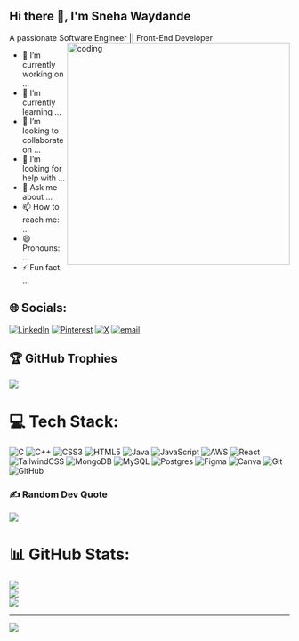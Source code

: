 ## Hi there 👋, I'm Sneha Waydande

A passionate Software Engineer || Front-End Developer 
<img align= "right" alt="coding" width="400" src="https://media.tenor.com/IF2JdxzmyN4AAAAj/coding-girl.gif">
- 🔭 I’m currently working on ...
- 🌱 I’m currently learning ...
- 👯 I’m looking to collaborate on ...
- 🤔 I’m looking for help with ...
- 💬 Ask me about ...
- 📫 How to reach me: ...
- 😄 Pronouns: ...
- ⚡ Fun fact: ...

## 🌐 Socials:
[![LinkedIn](https://img.shields.io/badge/LinkedIn-%230077B5.svg?logo=linkedin&logoColor=white)](https://linkedin.com/in/sneha-w-44680023a) [![Pinterest](https://img.shields.io/badge/Pinterest-%23E60023.svg?logo=Pinterest&logoColor=white)](https://pinterest.com/SnehaWaydande) [![X](https://img.shields.io/badge/X-black.svg?logo=X&logoColor=white)](https://x.com/sneha_wayd46876) [![email](https://img.shields.io/badge/Email-D14836?logo=gmail&logoColor=white)](mailto:waydandesneha80@gmail.com) 

## 🏆 GitHub Trophies
![](https://github-profile-trophy.vercel.app/?username=WaydandeSneha&theme=radical&no-frame=false&no-bg=true&margin-w=4)

# 💻 Tech Stack:
![C](https://img.shields.io/badge/c-%2300599C.svg?style=for-the-badge&logo=c&logoColor=white) ![C++](https://img.shields.io/badge/c++-%2300599C.svg?style=for-the-badge&logo=c%2B%2B&logoColor=white) ![CSS3](https://img.shields.io/badge/css3-%231572B6.svg?style=for-the-badge&logo=css3&logoColor=white) ![HTML5](https://img.shields.io/badge/html5-%23E34F26.svg?style=for-the-badge&logo=html5&logoColor=white) ![Java](https://img.shields.io/badge/java-%23ED8B00.svg?style=for-the-badge&logo=openjdk&logoColor=white) ![JavaScript](https://img.shields.io/badge/javascript-%23323330.svg?style=for-the-badge&logo=javascript&logoColor=%23F7DF1E) ![AWS](https://img.shields.io/badge/AWS-%23FF9900.svg?style=for-the-badge&logo=amazon-aws&logoColor=white) ![React](https://img.shields.io/badge/react-%2320232a.svg?style=for-the-badge&logo=react&logoColor=%2361DAFB) ![TailwindCSS](https://img.shields.io/badge/tailwindcss-%2338B2AC.svg?style=for-the-badge&logo=tailwind-css&logoColor=white) ![MongoDB](https://img.shields.io/badge/MongoDB-%234ea94b.svg?style=for-the-badge&logo=mongodb&logoColor=white) ![MySQL](https://img.shields.io/badge/mysql-4479A1.svg?style=for-the-badge&logo=mysql&logoColor=white) ![Postgres](https://img.shields.io/badge/postgres-%23316192.svg?style=for-the-badge&logo=postgresql&logoColor=white) ![Figma](https://img.shields.io/badge/figma-%23F24E1E.svg?style=for-the-badge&logo=figma&logoColor=white) ![Canva](https://img.shields.io/badge/Canva-%2300C4CC.svg?style=for-the-badge&logo=Canva&logoColor=white) ![Git](https://img.shields.io/badge/git-%23F05033.svg?style=for-the-badge&logo=git&logoColor=white) ![GitHub](https://img.shields.io/badge/github-%23121011.svg?style=for-the-badge&logo=github&logoColor=white)

### ✍️ Random Dev Quote
![](https://quotes-github-readme.vercel.app/api?type=horizontal&theme=radical)

# 📊 GitHub Stats:
![](https://github-readme-stats.vercel.app/api?username=WaydandeSneha&theme=dark&hide_border=false&include_all_commits=false&count_private=false)<br/>
![](https://nirzak-streak-stats.vercel.app/?user=WaydandeSneha&theme=dark&hide_border=false)<br/>
![](https://github-readme-stats.vercel.app/api/top-langs/?username=WaydandeSneha&theme=dark&hide_border=false&include_all_commits=false&count_private=false&layout=compact)


---
[![](https://visitcount.itsvg.in/api?id=WaydandeSneha&icon=9&color=2)](https://visitcount.itsvg.in)

<!-- Proudly created with GPRM ( https://gprm.itsvg.in ) -->
